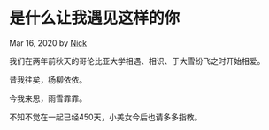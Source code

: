 是什么让我遇见这样的你
===================================

Mar 16, 2020 by [Nick](https://yguo121.github.io/ellen-nick)

我们在两年前秋天的哥伦比亚大学相遇、相识、于大雪纷飞之时开始相爱。


昔我往矣，杨柳依依。

今我来思，雨雪霏霏。


不知不觉在一起已经450天，小美女今后也请多多指教。